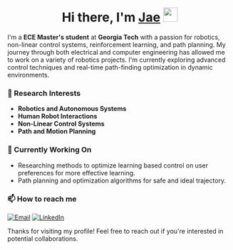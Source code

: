 <h1 align="center">Hi there, I'm <a href="https://www.blackcater.win/" target="_blank">Jae</a> <img
src="https://github.com/blackcater/blackcater/raw/main/images/Hi.gif" height="32" /></h1>

I'm a **ECE Master's student** at **Georgia Tech** with a passion for robotics, non-linear control systems, reinforcement learning, and path planning. My journey through both electrical and computer engineering has allowed me to work on a variety of robotics projects. I'm currently exploring advanced control techniques and real-time path-finding optimization in dynamic environments.

### 🎯 Research Interests
- **Robotics and Autonomous Systems**
- **Human Robot Interactions**
- **Non-Linear Control Systems**
- **Path and Motion Planning**

### 🌱 Currently Working On
- Researching methods to optimize learning based control on user preferences for more effective learning.
- Path planning and optimization algorithms for safe and ideal trajectory.

### 📫 How to reach me

[![Email](https://img.shields.io/badge/Email-hpark459%40gatech.edu-red)](mailto:hpark459@gatech.edu)
[![LinkedIn](https://img.shields.io/badge/LinkedIn-Hyeonjae%20Park-blue)](https://www.linkedin.com/in/hyeonjae-park)

Thanks for visiting my profile! Feel free to reach out if you're interested in potential collaborations.







<!--
**jaep99/jaep99** is a ✨ _special_ ✨ repository because its `README.md` (this file) appears on your GitHub profile.

Here are some ideas to get you started:

- 🔭 I’m currently working on ...
- 🌱 I’m currently learning ...
- 👯 I’m looking to collaborate on ...
- 🤔 I’m looking for help with ...
- 💬 Ask me about ...
- 📫 How to reach me: ...
- 😄 Pronouns: ...
- ⚡ Fun fact: ...
-->
